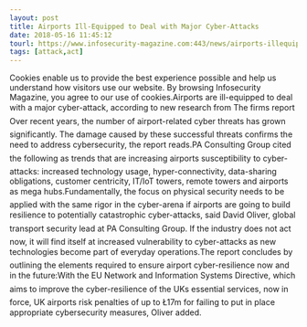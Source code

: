 ```yaml
---
layout: post
title: Airports Ill-Equipped to Deal with Major Cyber-Attacks
date: 2018-05-16 11:45:12
tourl: https://www.infosecurity-magazine.com:443/news/airports-illequipped-cyberattacks/
tags: [attack,act]
---
```

Cookies enable us to provide the best experience possible and help us understand how visitors use our website. By browsing Infosecurity Magazine, you agree to our use of cookies.Airports are ill-equipped to deal with a major cyber-attack, according to new research from The firms report Over recent years, the number of airport-related cyber threats has grown significantly. The damage caused by these successful threats confirms the need to address cybersecurity, the report reads.PA Consulting Group cited the following as trends that are increasing airports susceptibility to cyber-attacks: increased technology usage, hyper-connectivity, data-sharing obligations, customer centricity, IT/IoT towers, remote towers and airports as mega hubs.Fundamentally, the focus on physical security needs to be applied with the same rigor in the cyber-arena if airports are going to build resilience to potentially catastrophic cyber-attacks, said David Oliver, global transport security lead at PA Consulting Group. If the industry does not act now, it will find itself at increased vulnerability to cyber-attacks as new technologies become part of everyday operations.The report concludes by outlining the elements required to ensure airport cyber-resilience now and in the future:With the EU Network and Information Systems Directive, which aims to improve the cyber-resilience of the UKs essential services, now in force, UK airports risk penalties of up to Ł17m for failing to put in place appropriate cybersecurity measures, Oliver added.